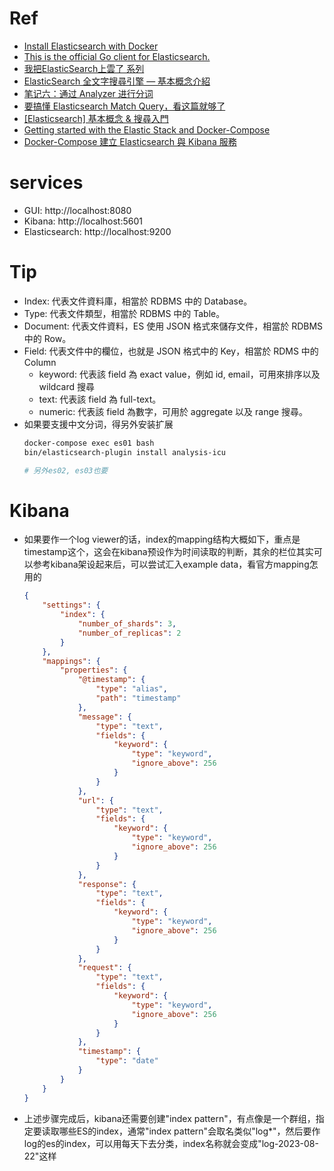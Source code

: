 # Ref
- [Install Elasticsearch with Docker](https://www.elastic.co/guide/en/elasticsearch/reference/7.5/docker.html)
- [This is the official Go client for Elasticsearch.](https://www.elastic.co/guide/en/elasticsearch/client/go-api/current/overview.html)
- [我把ElasticSearch上雲了 系列](https://ithelp.ithome.com.tw/users/20130639/ironman/3747)
- [ElasticSearch 全文字搜尋引擎 — 基本概念介紹](https://medium.com/happy-friday/elasticsearch-%E5%85%A8%E6%96%87%E5%AD%97%E6%90%9C%E5%B0%8B%E5%BC%95%E6%93%8E-%E5%9F%BA%E6%9C%AC%E6%A6%82%E5%BF%B5%E4%BB%8B%E7%B4%B9-f38a0cab9717)
- [笔记六：通过 Analyzer 进行分词](https://learnku.com/articles/35136)
- [要搞懂 Elasticsearch Match Query，看这篇就够了](https://segmentfault.com/a/1190000017110948)
- [[Elasticsearch] 基本概念 & 搜尋入門](https://godleon.github.io/blog/Elasticsearch/Elasticsearch-getting-started/)
- [Getting started with the Elastic Stack and Docker-Compose](https://www.elastic.co/blog/getting-started-with-the-elastic-stack-and-docker-compose)
- [Docker-Compose 建立 Elasticsearch 與 Kibana 服務](https://kevintsengtw.blogspot.com/2018/07/docker-compose-elasticsearch-kibana.html)

# services
- GUI: http://localhost:8080
- Kibana: http://localhost:5601
- Elasticsearch: http://localhost:9200
# Tip
- Index: 代表文件資料庫，相當於 RDBMS 中的 Database。
- Type: 代表文件類型，相當於 RDBMS 中的 Table。
- Document: 代表文件資料，ES 使用 JSON 格式來儲存文件，相當於 RDBMS 中的 Row。
- Field: 代表文件中的欄位，也就是 JSON 格式中的 Key，相當於 RDMS 中的 Column
    - keyword: 代表該 field 為 exact value，例如 id, email，可用來排序以及 wildcard 搜尋
    - text: 代表該 field 為 full-text。
    - numeric: 代表該 field 為數字，可用於 aggregate 以及 range 搜尋。
- 如果要支援中文分词，得另外安装扩展
    ```bash
    docker-compose exec es01 bash
    bin/elasticsearch-plugin install analysis-icu

    # 另外es02, es03也要
    ```

# Kibana
- 如果要作一个log viewer的话，index的mapping结构大概如下，重点是timestamp这个，这会在kibana预设作为时间读取的判断，其余的栏位其实可以参考kibana架设起来后，可以尝试汇入example data，看官方mapping怎用的
    ```json
    {
        "settings": {
            "index": {
                "number_of_shards": 3,
                "number_of_replicas": 2
            }
        },
        "mappings": {
            "properties": {
                "@timestamp": {
                    "type": "alias",
                    "path": "timestamp"
                },
                "message": {
                    "type": "text",
                    "fields": {
                        "keyword": {
                            "type": "keyword",
                            "ignore_above": 256
                        }
                    }
                },
                "url": {
                    "type": "text",
                    "fields": {
                        "keyword": {
                            "type": "keyword",
                            "ignore_above": 256
                        }
                    }
                },
                "response": {
                    "type": "text",
                    "fields": {
                        "keyword": {
                            "type": "keyword",
                            "ignore_above": 256
                        }
                    }
                },
                "request": {
                    "type": "text",
                    "fields": {
                        "keyword": {
                            "type": "keyword",
                            "ignore_above": 256
                        }
                    }
                },
                "timestamp": {
                    "type": "date"
                }
            }
        }
    }
    ```
- 上述步骤完成后，kibana还需要创建"index pattern"，有点像是一个群组，指定要读取哪些ES的index，通常"index pattern"会取名类似"log*"，然后要作log的es的index，可以用每天下去分类，index名称就会变成"log-2023-08-22"这样
